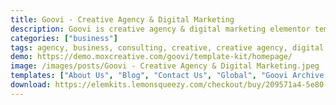```yaml
---
title: Goovi - Creative Agency & Digital Marketing
description: Goovi is creative agency & digital marketing elementor template kits. It has 12 pre-built templates with cool design and modern style. You can also use this creative template kit for any kind of businesses or services such as SEO, digital marketing, advertising agencies, social media services, marketing agencies, digital business and many others.
categories: ["business"]
tags: agency, business, consulting, creative, creative agency, digital agency, digital marketing, digital service, marketing, marketing agency, online marketing, seo, social media, template kit
demo: https://demo.moxcreative.com/goovi/template-kit/homepage/
image: /images/posts/Goovi - Creative Agency & Digital Marketing.jpeg
templates: ["About Us", "Blog", "Contact Us", "Global", "Goovi Archive V1", "Goovi Error 404 V1", "Goovi Footer V1", "Goovi Header V1", "Goovi Single Post V1", "Homepage", "Portfolio", "Pricing", "Service", "Single Service", "Team"]
download: https://elemkits.lemonsqueezy.com/checkout/buy/209571a4-5e80-45eb-8f55-5aa4bbc32026
---
```

